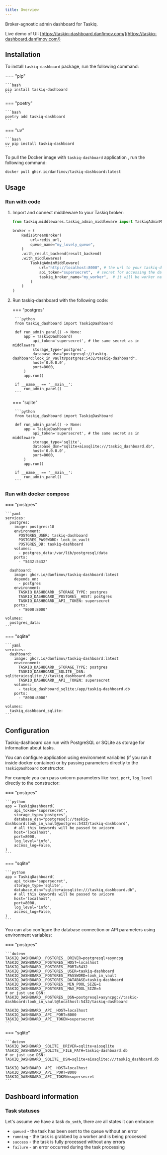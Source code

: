 ```yaml
---
title: Overview
---
```


Broker-agnostic admin dashboard for Taskiq.

Live demo of UI: [https://taskiq-dashboard.danfimov.com/](https://taskiq-dashboard.danfimov.com/)

## Installation

To install `taskiq-dashboard` package, run the following command:

=== "pip"

    ```bash
    pip install taskiq-dashboard
    ```

=== "poetry"

    ```bash
    poetry add taskiq-dashboard
    ```

=== "uv"

    ```bash
    uv pip install taskiq-dashboard
    ```

To pull the Docker image with `taskiq-dashboard` application , run the following command:

```bash
docker pull ghcr.io/danfimov/taskiq-dashboard:latest
```

## Usage

### Run with code

1. Import and connect middleware to your Taskiq broker:

    ```python
    from taskiq.middlewares.taskiq_admin_middleware import TaskiqAdminMiddleware

    broker = (
        RedisStreamBroker(
            url=redis_url,
            queue_name="my_lovely_queue",
        )
        .with_result_backend(result_backend)
        .with_middlewares(
            TaskiqAdminMiddleware(
                url="http://localhost:8000", # the url to your taskiq-dashboard instance
                api_token="supersecret",  # secret for accessing the dashboard API
                taskiq_broker_name="my_worker",  # it will be worker name in the dashboard
            )
        )
    )
    ```

2. Run taskiq-dashboard with the following code:

    === "postgres"

        ```python
        from taskiq_dashboard import TaskiqDashboard

        def run_admin_panel() -> None:
            app = TaskiqDashboard(
                api_token='supersecret', # the same secret as in middleware
                storage_type='postgres',
                database_dsn="postgresql://taskiq-dashboard:look_in_vault@postgres:5432/taskiq-dashboard",
                host='0.0.0.0',
                port=8000,
            )
            app.run()

        if __name__ == '__main__':
            run_admin_panel()
        ```

    === "sqlite"

        ```python
        from taskiq_dashboard import TaskiqDashboard

        def run_admin_panel() -> None:
            app = TaskiqDashboard(
                api_token='supersecret', # the same secret as in middleware
                storage_type='sqlite',
                database_dsn="sqlite+aiosqlite:///taskiq_dashboard.db",
                host='0.0.0.0',
                port=8000,
            )
            app.run()

        if __name__ == '__main__':
            run_admin_panel()
        ```

### Run with docker compose

=== "postgres"

    ```yaml
    services:
      postgres:
        image: postgres:18
        environment:
          POSTGRES_USER: taskiq-dashboard
          POSTGRES_PASSWORD: look_in_vault
          POSTGRES_DB: taskiq-dashboard
        volumes:
          - postgres_data:/var/lib/postgresql/data
        ports:
          - "5432:5432"

      dashboard:
        image: ghcr.io/danfimov/taskiq-dashboard:latest
        depends_on:
          - postgres
        environment:
          TASKIQ_DASHBOARD__STORAGE_TYPE: postgres
          TASKIQ_DASHBOARD__POSTGRES__HOST: postgres
          TASKIQ_DASHBOARD__API__TOKEN: supersecret
        ports:
          - "8000:8000"

    volumes:
      postgres_data:
    ```

=== "sqlite"

    ```yaml
    services:
      dashboard:
        image: ghcr.io/danfimov/taskiq-dashboard:latest
        environment:
          TASKIQ_DASHBOARD__STORAGE_TYPE: postgres
          TASKIQ_DASHBOARD__SQLITE__DSN: sqlite+aiosqlite:///taskiq_dashboard.db
          TASKIQ_DASHBOARD__API__TOKEN: supersecret
        volumes:
          - taskiq_dashboard_sqlite:/app/taskiq-dashboard.db
        ports:
          - "8000:8000"

    volumes:
      taskiq_dashboard_sqlite:
    ```

## Configuration

Taskiq-dashboard can run with PostgreSQL or SQLite as storage for information about tasks.

You can configure application using environment variables (if you run it inside docker container) or by passing parameters directly to the `TaskiqDashboard` constructor.

For example you can pass uvicorn parameters like `host`, `port`, `log_level` directly to the constructor:

=== "postgres"

    ```python
    app = TaskiqDashboard(
        api_token='supersecret',
        storage_type='postgres',
        database_dsn="postgresql://taskiq-dashboard:look_in_vault@postgres:5432/taskiq-dashboard",
        # all this keywords will be passed to uvicorn
        host='localhost',
        port=8000,
        log_level='info',
        access_log=False,
    )
    ```

=== "sqlite"

    ```python
    app = TaskiqDashboard(
        api_token='supersecret',
        storage_type='sqlite',
        database_dsn="sqlite+aiosqlite:///taskiq_dashboard.db",
        # all this keywords will be passed to uvicorn
        host='localhost',
        port=8000,
        log_level='info',
        access_log=False,
    )
    ```

You can also configure the database connection or API parameters using environment variables:

=== "postgres"

    ```dotenv
    TASKIQ_DASHBOARD__POSTGRES__DRIVER=postgresql+asyncpg
    TASKIQ_DASHBOARD__POSTGRES__HOST=localhost
    TASKIQ_DASHBOARD__POSTGRES__PORT=5432
    TASKIQ_DASHBOARD__POSTGRES__USER=taskiq-dashboard
    TASKIQ_DASHBOARD__POSTGRES__PASSWORD=look_in_vault
    TASKIQ_DASHBOARD__POSTGRES__DATABASE=taskiq-dashboard
    TASKIQ_DASHBOARD__POSTGRES__MIN_POOL_SIZE=1
    TASKIQ_DASHBOARD__POSTGRES__MAX_POOL_SIZE=5
    # or just use DSN: TASKIQ_DASHBOARD__POSTGRES__DSN=postgresql+asyncpg://taskiq-dashboard:look_in_vault@localhost:5432/taskiq-dashboard

    TASKIQ_DASHBOARD__API__HOST=localhost
    TASKIQ_DASHBOARD__API__PORT=8000
    TASKIQ_DASHBOARD__API__TOKEN=supersecret
    ```

=== "sqlite"

    ```dotenv
    TASKIQ_DASHBOARD__SQLITE__DRIVER=sqlite+aiosqlite
    TASKIQ_DASHBOARD__SQLITE__FILE_PATH=taskiq-dashboard.db
    # or just use DSN: TASKIQ_DASHBOARD__SQLITE__DSN=sqlite+aiosqlite:///taskiq_dashboard.db

    TASKIQ_DASHBOARD__API__HOST=localhost
    TASKIQ_DASHBOARD__API__PORT=8000
    TASKIQ_DASHBOARD__API__TOKEN=supersecret
    ```


## Dashboard information

### Task statuses

Let's assume we have a task `do_smth`, there are all states it can embrace:

- `queued` - the task has been sent to the queue without an error
- `running` - the task is grabbed by a worker and is being processed
- `success` - the task is fully processed without any errors
- `failure` - an error occurred during the task processing
